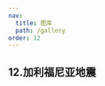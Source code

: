```yaml
---
nav:
  title: 图库
  path: /gallery
order: 12
---
```


## 12.加利福尼亚地震

<code src= './californiaEarthquakes.tsx'>
